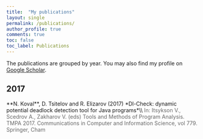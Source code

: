 ```yaml
---
title:  "My publications"
layout: single
permalink: /publications/
author_profile: true
comments: true
toc: false
toc_label: Publications
---
```


The publications are grouped by year. You may also find my profile on [Google Scholar](https://scholar.google.com/citations?user=6ehffhoAAAAJ&hl=en).

## 2017

<a id="dl_check_17"/> 
**N. Koval**, D. Tsitelov and R. Elizarov (2017) *Dl-Check: dynamic potential deadlock detection tool for Java programs*\\
<span style="color: dimgray">In: Itsykson V., Scedrov A., Zakharov V. (eds) Tools and Methods of Program Analysis. TMPA 2017. Communications in Computer and Information Science, vol 779. Springer, Cham</span>